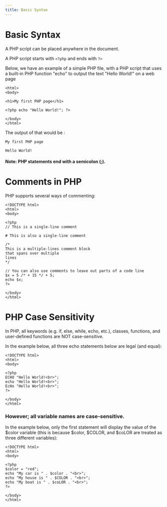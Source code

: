 ```yaml
---
title: Basic Syntax
---
```

# Basic Syntax

A PHP script can be placed anywhere in the document.

A PHP script starts with `<?php` and ends with `?>`

Below, we have an example of a simple PHP file, with a PHP script that uses a built-in PHP function "echo" to output the text "Hello World!" on a web page

````<!DOCTYPE html>
<html>
<body>

<h1>My first PHP page</h1>

<?php echo "Hello World!"; ?>

</body>
</html> 
````


The output of that would be :

```` 
My first PHP page

Hello World!
````

#### Note: PHP statements end with a semicolon (;).

# Comments in PHP

PHP supports several ways of commenting:

````
<!DOCTYPE html>
<html>
<body>

<?php
// This is a single-line comment

# This is also a single-line comment

/*
This is a multiple-lines comment block
that spans over multiple
lines
*/

// You can also use comments to leave out parts of a code line
$x = 5 /* + 15 */ + 5;
echo $x;
?>

</body>
</html>
````

# PHP Case Sensitivity

In PHP, all keywords (e.g. if, else, while, echo, etc.), classes, functions, and user-defined functions are NOT case-sensitive.

In the example below, all three echo statements below are legal (and equal):

````
<!DOCTYPE html>
<html>
<body>

<?php
ECHO "Hello World!<br>";
echo "Hello World!<br>";
EcHo "Hello World!<br>";
?>

</body>
</html>
````

### However; all variable names are case-sensitive.

In the example below, only the first statement will display the value of the $color variable (this is because $color, $COLOR, and $coLOR are treated as three different variables):

````
<!DOCTYPE html>
<html>
<body>

<?php
$color = "red";
echo "My car is " . $color . "<br>";
echo "My house is " . $COLOR . "<br>";
echo "My boat is " . $coLOR . "<br>";
?>

</body>
</html>
````
